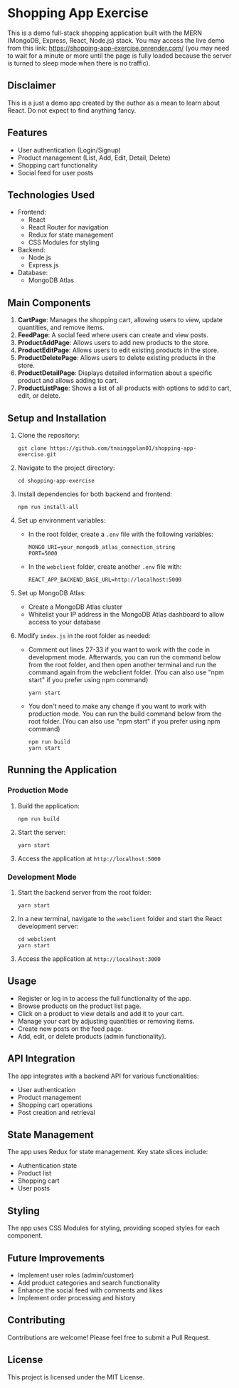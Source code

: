 # Shopping App Exercise

This is a demo full-stack shopping application built with the MERN (MongoDB, Express, React, Node.js) stack. You may access the live demo from this link: https://shopping-app-exercise.onrender.com/ (you may need to wait for a minute or more until the page is fully loaded because the server is turned to sleep mode when there is no traffic).

## Disclaimer

This is a just a demo app created by the author as a mean to learn about React. Do not expect to find anything fancy.

## Features

- User authentication (Login/Signup)
- Product management (List, Add, Edit, Detail, Delete)
- Shopping cart functionality
- Social feed for user posts

## Technologies Used

- Frontend:
  - React
  - React Router for navigation
  - Redux for state management
  - CSS Modules for styling
- Backend:
  - Node.js
  - Express.js
- Database:
  - MongoDB Atlas

## Main Components

1. **CartPage**: Manages the shopping cart, allowing users to view, update quantities, and remove items.
2. **FeedPage**: A social feed where users can create and view posts.
3. **ProductAddPage**: Allows users to add new products to the store.
4. **ProductEditPage**: Allows users to edit existing products in the store.
5. **ProductDeletePage**: Allows users to delete existing products in the store.
6. **ProductDetailPage**: Displays detailed information about a specific product and allows adding to cart.
7. **ProductListPage**: Shows a list of all products with options to add to cart, edit, or delete.

## Setup and Installation

1. Clone the repository:
   ```
   git clone https://github.com/tnainggolan01/shopping-app-exercise.git
   ```
2. Navigate to the project directory:
   ```
   cd shopping-app-exercise
   ```
3. Install dependencies for both backend and frontend:
   ```
   npm run install-all
   ```
4. Set up environment variables:

   - In the root folder, create a `.env` file with the following variables:
     ```
     MONGO_URI=your_mongodb_atlas_connection_string
     PORT=5000
     ```
   - In the `webclient` folder, create another `.env` file with:
     ```
     REACT_APP_BACKEND_BASE_URL=http://localhost:5000
     ```

5. Set up MongoDB Atlas:

   - Create a MongoDB Atlas cluster
   - Whitelist your IP address in the MongoDB Atlas dashboard to allow access to your database

6. Modify `index.js` in the root folder as needed:
   - Comment out lines 27-33 if you want to work with the code in development mode. Afterwards, you can run the command below from the root folder, and then open another terminal and run the command again from the webclient folder. (You can also use "npm start" if you prefer using npm command)
     ```
     yarn start
     ```
   - You don't need to make any change if you want to work with production mode. You can run the build command below from the root folder. (You can also use "npm start" if you prefer using npm command)
     ```
     npm run build
     yarn start
     ```

## Running the Application

### Production Mode

1. Build the application:
   ```
   npm run build
   ```
2. Start the server:
   ```
   yarn start
   ```
3. Access the application at `http://localhost:5000`

### Development Mode

1. Start the backend server from the root folder:
   ```
   yarn start
   ```
2. In a new terminal, navigate to the `webclient` folder and start the React development server:
   ```
   cd webclient
   yarn start
   ```
3. Access the application at `http://localhost:3000`

## Usage

- Register or log in to access the full functionality of the app.
- Browse products on the product list page.
- Click on a product to view details and add it to your cart.
- Manage your cart by adjusting quantities or removing items.
- Create new posts on the feed page.
- Add, edit, or delete products (admin functionality).

## API Integration

The app integrates with a backend API for various functionalities:

- User authentication
- Product management
- Shopping cart operations
- Post creation and retrieval

## State Management

The app uses Redux for state management. Key state slices include:

- Authentication state
- Product list
- Shopping cart
- User posts

## Styling

The app uses CSS Modules for styling, providing scoped styles for each component.

## Future Improvements

- Implement user roles (admin/customer)
- Add product categories and search functionality
- Enhance the social feed with comments and likes
- Implement order processing and history

## Contributing

Contributions are welcome! Please feel free to submit a Pull Request.

## License

This project is licensed under the MIT License.

